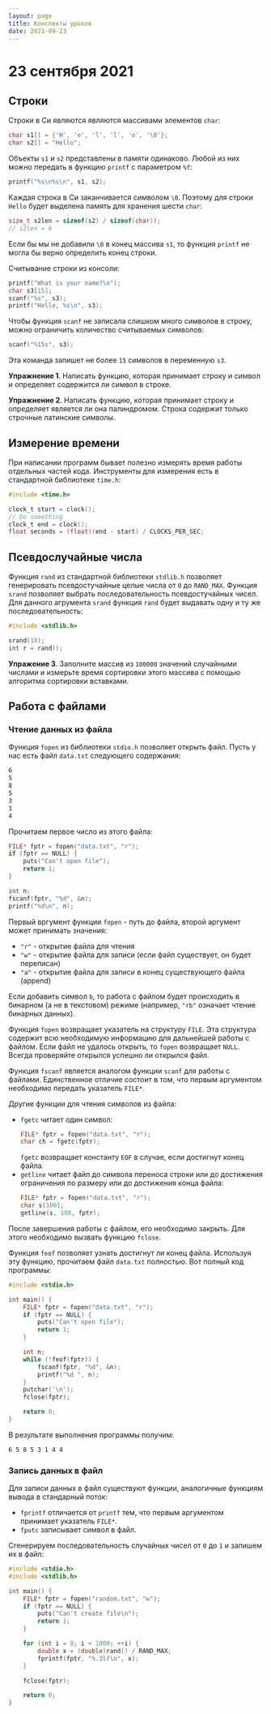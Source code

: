 ```yaml
---
layout: page
title: Конспекты уроков
date: 2021-09-23
---
```


# 23 сентября 2021

## Строки

Строки в Си являются являются массивами элементов `char`:

```c
char s1[] = {'H', 'e', 'l', 'l', 'o', '\0'};
char s2[] = "Hello";
```

Объекты `s1` и `s2` представлены в памяти одинаково. Любой из них можно передать в функцию `printf` с параметром `%f`:

```c
printf("%s\n%s\n", s1, s2);
```

Каждая строка в Си заканчивается символом `\0`. Поэтому для строки `Hello` будет выделена память для хранения шести `char`:

```c
size_t s2len = sizeof(s2) / sizeof(char));
// s2len = 6
```

Если бы мы не добавили `\0` в конец массива `s1`, то функция `printf` не могла бы верно определить конец строки.

Считывание строки из консоли:

```c
printf("What is your name?\n");
char s3[15];
scanf("%s", s3);
printf("Hello, %s\n", s3);
```

Чтобы функция `scanf` не записала слишком много символов в строку, можно ограничить количество считываемых символов:

```c
scanf("%15s", s3);
```

Эта команда запишет не более `15` символов в переменную `s3`.

**Упражнение 1**. Написать функцию, которая принимает строку и символ и определяет содержится ли символ в строке.

**Упражнение 2**. Написать функцию, которая принимает строку и определяет является ли она палиндромом. Строка содержит только строчные латинские символы.

## Измерение времени

При написании программ бывает полезно измерять время работы отдельных частей кода. Инструменты для измерения есть в стандартной библиотеке `time.h`:

```c
#include <time.h>

clock_t start = clock();
// Do something
clock_t end = clock();
float seconds = (float)(end - start) / CLOCKS_PER_SEC;
```

## Псевдослучайные числа

Функция `rand` из стандартной библиотеки `stdlib.h` позволяет генерировать псевдостучайные целые числа от `0` до `RAND_MAX`. Функция `srand` позволяет выбрать последовательность псевдостучайных чисел. Для данного агрумента `srand` функция `rand` будет выдавать одну и ту же последовательность:

```c
#include <stdlib.h>

srand(10);
int r = rand();
```

**Упражение 3**. Заполните массив из `100000` значений случайными числами и измерьте время сортировки этого массива с помощью алгоритма сортировки вставками.

## Работа с файлами

### Чтение данных из файла

Функция `fopen` из библиотеки `stdio.h` позволяет открыть файл. Пусть у нас есть файл `data.txt` следующего содержания:

```bash
6
5
8
5
3
1
4
```

Прочитаем первое число из этого файла:

```c
FILE* fptr = fopen("data.txt", "r");
if (fptr == NULL) {
    puts("Can't open file");
    return 1;
}

int n;
fscanf(fptr, "%d", &n);
printf("%d\n", n);
```

Первый вргумент функции `fopen` - путь до файла, второй аргумент может принимать значения:

 - `"r"` - открытие файла для чтения
 - `"w"` - открытие файла для записи (если файл существует, он будет переписан)
 - `"a"` - открытие файла для записи в конец существующего файла (append)

Если добавить символ `b`, то работа с файлом будет происходить в бинарном (а не в текстовом) режиме (например, `"rb"` означает чтение бинарных данных).

Функция `fopen` возвращает указатель на структуру `FILE`. Эта структура содержит всю необходимую информацию для дальнейшей работы с файлом. Если файл не удалось открыть, то `fopen` возвращает `NULL`. Всегда проверяйте открылся успешно ли открылся файл.

Функция `fscanf` является аналогом функции `scanf` для работы с файлами. Единственное отличие состоит в том, что первым аргументом необходимо передать указатель `FILE*`.

Другие функции для чтения символов из файла:

- `fgetc` читает один символ:
  ```c
  FILE* fptr = fopen("data.txt", "r");
  char ch = fgetc(fptr);
  ```
  `fgetc` возвращает константу `EOF` в случае, если достигнут конец файла.
- `getline` читает файл до символа переноса строки или до достижения ограничения по размеру или до достижения конца файла:
  ```c
  FILE* fptr = fopen("data.txt", "r");
  char s[100];
  getline(s, 100, fptr);
  ```

После завершения работы с файлом, его необходимо закрыть. Для этого необходимо вызвать функцию `fclose`.

Функция `feof` позволяет узнать достигнут ли конец файла. Используя эту функцию, прочитаем файл `data.txt` полностью. Вот полный код программы:

```c
#include <stdio.h>

int main() {
    FILE* fptr = fopen("data.txt", "r");
    if (fptr == NULL) {
        puts("Can't open file");
        return 1;
    }

    int n;
    while (!feof(fptr)) {
        fscanf(fptr, "%d", &n);
        printf("%d ", n);
    }
    putchar('\n');
    fclose(fptr);

    return 0;
}
```

В результате выполнения программы получим:

```bash
6 5 8 5 3 1 4 4 
```

### Запись данных в файл

Для записи данных в файл существуют функции, аналогичные функциям вывода в стандарный поток:

- `fprintf` отличается от `printf` тем, что первым аргументом принимает указатель `FILE*`.
- `fputc` записывает символ в файл.

Сгенерируем последовательность случайных чисел от `0` до `1` и запишем их в файл:

```c
#include <stdio.h>
#include <stdlib.h>

int main() {
    FILE* fptr = fopen("random.txt", "w");
    if (fptr == NULL) {
        puts("Can't create file\n");
        return 1;
    }

    for (int i = 0; i < 1000; ++i) {
        double x = (double)rand() / RAND_MAX;
        fprintf(fptr, "%.3lf\n", x);
    }

    fclose(fptr);

    return 0;
}
```
